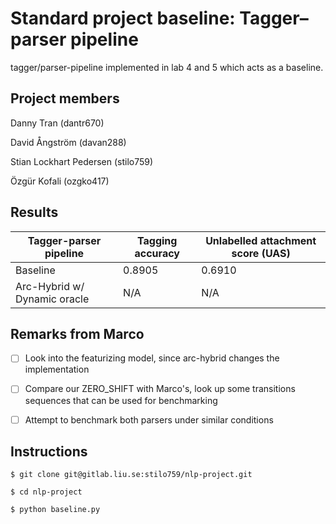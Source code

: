 # Standard project baseline: Tagger–parser pipeline

tagger/parser-pipeline implemented in lab 4 and 5 which acts as a baseline.

## Project members

Danny Tran (dantr670)

David Ångström (davan288)

Stian Lockhart Pedersen (stilo759)

Özgür Kofali (ozgko417)

## Results

| Tagger-parser pipeline       | Tagging accuracy | Unlabelled attachment score (UAS) |
| ---------------------------- | ---------------- | --------------------------------- |
| Baseline                     | 0.8905           | 0.6910                            |
| Arc-Hybrid w/ Dynamic oracle | N/A              | N/A                               |

## Remarks from Marco

- [ ] Look into the featurizing model, since arc-hybrid changes the implementation

- [ ] Compare our ZERO_SHIFT with Marco's, look up some transitions sequences that can be used for benchmarking

- [ ] Attempt to benchmark both parsers under similar conditions

## Instructions

```
$ git clone git@gitlab.liu.se:stilo759/nlp-project.git

$ cd nlp-project

$ python baseline.py
```

